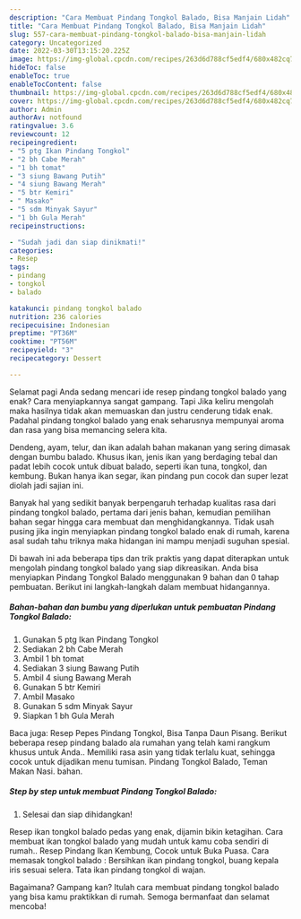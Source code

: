 ```yaml
---
description: "Cara Membuat Pindang Tongkol Balado, Bisa Manjain Lidah"
title: "Cara Membuat Pindang Tongkol Balado, Bisa Manjain Lidah"
slug: 557-cara-membuat-pindang-tongkol-balado-bisa-manjain-lidah
category: Uncategorized
date: 2022-03-30T13:15:20.225Z
image: https://img-global.cpcdn.com/recipes/263d6d788cf5edf4/680x482cq70/pindang-tongkol-balado-foto-resep-utama.jpg
hideToc: false
enableToc: true
enableTocContent: false
thumbnail: https://img-global.cpcdn.com/recipes/263d6d788cf5edf4/680x482cq70/pindang-tongkol-balado-foto-resep-utama.jpg
cover: https://img-global.cpcdn.com/recipes/263d6d788cf5edf4/680x482cq70/pindang-tongkol-balado-foto-resep-utama.jpg
author: Admin
authorAv: notfound
ratingvalue: 3.6
reviewcount: 12
recipeingredient:
- "5 ptg Ikan Pindang Tongkol"
- "2 bh Cabe Merah"
- "1 bh tomat"
- "3 siung Bawang Putih"
- "4 siung Bawang Merah"
- "5 btr Kemiri"
- " Masako"
- "5 sdm Minyak Sayur"
- "1 bh Gula Merah"
recipeinstructions:

- "Sudah jadi dan siap dinikmati!"
categories:
- Resep
tags:
- pindang
- tongkol
- balado

katakunci: pindang tongkol balado 
nutrition: 236 calories
recipecuisine: Indonesian
preptime: "PT36M"
cooktime: "PT56M"
recipeyield: "3"
recipecategory: Dessert

---
```



Selamat pagi Anda sedang mencari ide resep pindang tongkol balado yang enak? Cara menyiapkannya sangat gampang. Tapi Jika keliru mengolah maka hasilnya tidak akan memuaskan dan justru cenderung tidak enak. Padahal pindang tongkol balado yang enak seharusnya mempunyai aroma dan rasa yang bisa memancing selera kita.


Dendeng, ayam, telur, dan ikan adalah bahan makanan yang sering dimasak dengan bumbu balado. Khusus ikan, jenis ikan yang berdaging tebal dan padat lebih cocok untuk dibuat balado, seperti ikan tuna, tongkol, dan kembung. Bukan hanya ikan segar, ikan pindang pun cocok dan super lezat diolah jadi sajian ini.

Banyak hal yang sedikit banyak berpengaruh terhadap kualitas rasa dari pindang tongkol balado, pertama dari jenis bahan, kemudian pemilihan bahan segar hingga cara membuat dan menghidangkannya. Tidak usah pusing jika ingin menyiapkan pindang tongkol balado enak di rumah, karena asal sudah tahu triknya maka hidangan ini mampu menjadi suguhan spesial.


Di bawah ini ada beberapa tips dan trik praktis yang dapat diterapkan untuk mengolah pindang tongkol balado yang siap dikreasikan. Anda bisa menyiapkan Pindang Tongkol Balado menggunakan 9 bahan dan 0 tahap pembuatan. Berikut ini langkah-langkah dalam membuat hidangannya.

<!--inarticleads1-->

##### Bahan-bahan dan bumbu yang diperlukan untuk pembuatan Pindang Tongkol Balado:

1. Gunakan 5 ptg Ikan Pindang Tongkol
1. Sediakan 2 bh Cabe Merah
1. Ambil 1 bh tomat
1. Sediakan 3 siung Bawang Putih
1. Ambil 4 siung Bawang Merah
1. Gunakan 5 btr Kemiri
1. Ambil  Masako
1. Gunakan 5 sdm Minyak Sayur
1. Siapkan 1 bh Gula Merah


Baca juga: Resep Pepes Pindang Tongkol, Bisa Tanpa Daun Pisang. Berikut beberapa resep pindang balado ala rumahan yang telah kami rangkum khusus untuk Anda.. Memiliki rasa asin yang tidak terlalu kuat, sehingga cocok untuk dijadikan menu tumisan. Pindang Tongkol Balado, Teman Makan Nasi. bahan. 

<!--inarticleads2-->

##### Step by step untuk membuat Pindang Tongkol Balado:


1. Selesai dan siap dihidangkan!

Resep ikan tongkol balado pedas yang enak, dijamin bikin ketagihan. Cara membuat ikan tongkol balado yang mudah untuk kamu coba sendiri di rumah.. Resep Pindang Ikan Kembung, Cocok untuk Buka Puasa. Cara memasak tongkol balado : Bersihkan ikan pindang tongkol, buang kepala iris sesuai selera. Tata ikan pindang tongkol di wajan. 

Bagaimana? Gampang kan? Itulah cara membuat pindang tongkol balado yang bisa kamu praktikkan di rumah. Semoga bermanfaat dan selamat mencoba!
